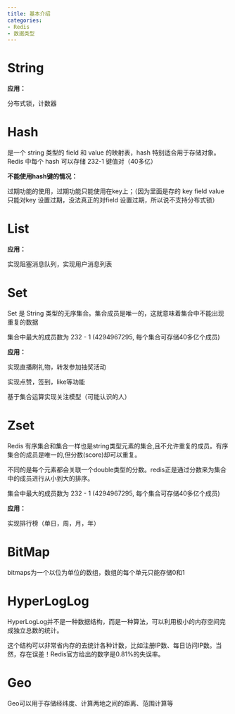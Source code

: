 ```yaml
---
title: 基本介绍
categories: 
- Redis
- 数据类型
---
```


# String

**应用：**

分布式锁，计数器

# Hash

是一个 string 类型的 field 和 value 的映射表，hash 特别适合用于存储对象。Redis 中每个 hash 可以存储 232-1 键值对（40多亿）

**不能使用hash键的情况：**

过期功能的使用，过期功能只能使用在key上；（因为里面是存的 key field value 只能对key 设置过期，没法真正的对field 设置过期，所以说不支持分布式锁）

# List

**应用：**

实现阻塞消息队列，实现用户消息列表

# Set

Set 是 String 类型的无序集合。集合成员是唯一的，这就意味着集合中不能出现重复的数据

集合中最大的成员数为 232 - 1 (4294967295, 每个集合可存储40多亿个成员)

**应用：**

实现直播刷礼物，转发参加抽奖活动

实现点赞，签到，like等功能

基于集合运算实现关注模型（可能认识的人）

# Zset

Redis 有序集合和集合一样也是string类型元素的集合,且不允许重复的成员。有序集合的成员是唯一的,但分数(score)却可以重复。

不同的是每个元素都会关联一个double类型的分数。redis正是通过分数来为集合中的成员进行从小到大的排序。

集合中最大的成员数为 232 - 1 (4294967295, 每个集合可存储40多亿个成员)

**应用：**

实现排行榜（单日，周，月，年）

# BitMap

bitmaps为一个以位为单位的数组，数组的每个单元只能存储0和1

# HyperLogLog

HyperLogLog并不是一种数据结构，而是一种算法，可以利用极小的内存空间完成独立总数的统计。

这个结构可以非常省内存的去统计各种计数，比如注册IP数、每日访问IP数。当然，存在误差！Redis官方给出的数字是0.81%的失误率。

# Geo

Geo可以用于存储经纬度、计算两地之间的距离、范围计算等